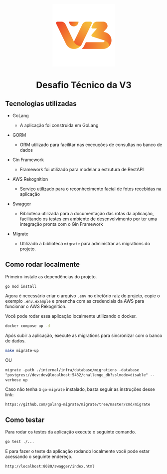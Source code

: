 <p align="center">
    <img src="./.github/logo.png" width="200px">
</p>

<h1 align="center" style="font-weight: bold;">Desafio Técnico da V3</h1>

## Tecnologias utilizadas

- GoLang

  - A aplicação foi construida em GoLang

- GORM

  - ORM utilizado para facilitar nas execuções de consultas no banco de dados

- Gin Framework

  - Framework foi utilizado para modelar a estrutura de RestAPI

- AWS Rekognition

  - Serviço utilizado para o reconhecimento facial de fotos recebidas na aplicação

- Swagger

  - Biblioteca utilizada para a documentação das rotas da aplicação, facilitando os testes em ambiente de desenvolvimento por ter uma integração pronta com o Gin Framework

- Migrate

  - Utilizado a biblioteca `migrate` para administrar as migrations do projeto.

##

## Como rodar localmente

Primeiro instale as dependências do projeto.

```shell
go mod install
```

Agora é necessário criar o arquivo `.env` no diretório raiz do projeto, copie o exemplo `.env.example` e preencha com as credenciais da AWS para funcionar o AWS Rekognition.

Você pode rodar essa aplicação localmente utilizando o docker.

```sh
docker compose up -d
```

Após subir a aplicação, execute as migrations para sincronizar com o banco de dados.

```sh
make migrate-up
```

OU

```shell
migrate -path ./internal/infra/database/migrations -database "postgres://dev:dev@localhost:5432/challenge_db?sslmode=disable" --verbose up
```

Caso não tenha o `go-migrate` instalado, basta seguir as instruções desse link:

```sh
https://github.com/golang-migrate/migrate/tree/master/cmd/migrate
```

## Como testar

Para rodar os testes da aplicação execute o seguinte comando.

```sh
go test ./...
```

E para fazer o teste da aplicação rodando localmente você pode estar acessando o seguinte endereço.

```shell
http://localhost:8080/swagger/index.html
```
